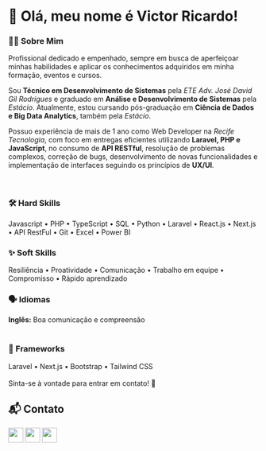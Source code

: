 # 👋 Olá, meu nome é Victor Ricardo!


### 👨‍💻 Sobre Mim
Profissional dedicado e empenhado, sempre em busca de aperfeiçoar minhas habilidades e aplicar os conhecimentos adquiridos em minha formação, eventos e cursos.

Sou **Técnico em Desenvolvimento de Sistemas** pela _ETE Adv. José David Gil Rodrigues_ e graduado em **Análise e Desenvolvimento de Sistemas** pela _Estácio_. Atualmente, estou cursando pós-graduação em **Ciência de Dados e Big Data Analytics**, também pela _Estácio_.

Possuo experiência de mais de 1 ano como Web Developer na _Recife Tecnologia_, com foco em entregas eficientes utilizando **Laravel, PHP e JavaScript**, no consumo de **API RESTful**, resolução de problemas complexos, correção de bugs, desenvolvimento de novas funcionalidades e implementação de interfaces seguindo os princípios de **UX/UI**.
<br>
<br>
<br>
### 🛠️ Hard Skills
Javascript • PHP • TypeScript • SQL • Python • Laravel • React.js • Next.js • API RestFul • Git • Excel • Power BI
<br>
### ✨ Soft Skills
Resiliência • Proatividade • Comunicação • Trabalho em equipe • Compromisso • Rápido aprendizado
<br>
### 🗣️ Idiomas
**Inglês:** Boa comunicação e compreensão
<br>
<br>
### 🚀 Frameworks
Laravel • Next.js • Bootstrap • Tailwind CSS
<br>
<br>
Sinta-se à vontade para entrar em contato! 👋
## 📬 Contato
<div style="display: inline_block" align="left">
    <a href="https://www.linkedin.com/in/victor-ricardo-oliveira-nunes-a631a9248?lipi=urn%3Ali%3Apage%3Ad_flagship3_profile_view_base_contact_details%3BjWSQLz57Sjub6ZL%2BbslK8Q%3D%3D" target="_blank"><img height="30" max-width="100%" src="https://img.shields.io/badge/-LinkedIn-F00101?style=for-the-badge&logo=linkedin&logoColor=white" target="_blank"></a>
    <a href="https://instagram.com/victoroliver_rick" target="_blank"><img height="30" max-width="100%" src="https://img.shields.io/badge/-Instagram-F02A00?style=for-the-badge&logo=instagram&logoColor=white" target="_blank"></a>
    <a href = "mailto:victoroliv2004@gmail.com"><img height="30" max-width="100%" src="https://img.shields.io/badge/Gmail-F05400?style=for-the-badge&logo=gmail&logoColor=white" target="_blank"></a>
</div>
